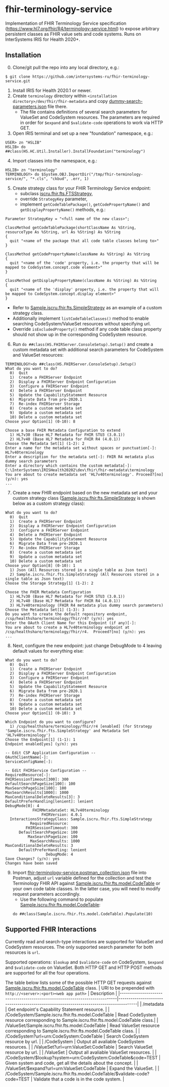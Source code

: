 # fhir-terminology-service
Implementation of FHIR Terminology Service specification (https://www.hl7.org/fhir/R4/terminology-service.html) to expose arbitrary persistent classes as FHIR value sets and code systems. Runs on InterSystems IRIS for Health 2020+.

## Installation
0. Clone/git pull the repo into any local directory, e.g.:
```
$ git clone https://github.com/intersystems-ru/fhir-terminology-service.git
```
1. Install IRIS for Health 2020.1 or newer.
2. Create ```terminology``` directory within ```<installation directory>/dev/fhir/fhir-metadata``` and copy [dummy-search-parameters.json](../main/src/fhir-search-parameters/dummy-search-parameters.json) file there.
   * The file contains definitions of several search parameters for ValueSet and CodeSystem resources. The parameters are required in order for ```$expand``` and ```$validate-code``` operations to work via HTTP GET.
3. Open IRIS terminal and set up a new "foundation" namespace, e.g.:
```
USER> zn "HSLIB"
HSLIB> do ##class(HS.HC.Util.Installer).InstallFoundation("terminology")
```
4. Import classes into the namespace, e.g.:
```
HSLIB> zn "terminology"
TERMINOLOGY> do $System.OBJ.ImportDir("/tmp/fhir-terminology-service/", "*.cls", "ckbud", .err, 1)
```
5. Create strategy class for your FHIR Terminology Service endpoint:
   * subclass [iscru.fhir.fts.FTSStrategy](../main/src/cls/iscru/fhir/fts/FTSStrategy.cls),
   * override ```StrategyKey``` parameter,
   * implement ```getCodeTablePackage()```, ```getCodePropertyName()``` and ```getDisplayPropertyName()``` methods, e.g.:
```
Parameter StrategyKey = "<full name of the new class>";

ClassMethod getCodeTablePackage(shortClassName As %String, resourceType As %String, url As %String) As %String
{
  quit "<name of the package that all code table classes belong to>"
}

ClassMethod getCodePropertyName(className As %String) As %String
{
  quit "<name of the 'code' property, i.e. the property that will be mapped to CodeSystem.concept.code element>"
}

ClassMethod getDisplayPropertyName(className As %String) As %String
{
  quit "<name of the 'display' property, i.e. the property that will be mapped to CodeSystem.concept.display element>"
}
```
* Refer to [Sample.iscru.fhir.fts.SimpleStrategy](../main/samples/cls/Sample/iscru/fhir/fts/SimpleStrategy.cls) as an example of a custom strategy class.
* Additionally implement ```listCodeTableClasses()``` method to enable searching CodeSystem/ValueSet resources without specifying url.
* Override ```isExcludedProperty()``` method if any code table class property should not show up in the corresponding CodeSystem resource.

6. Run ```do ##class(HS.FHIRServer.ConsoleSetup).Setup()``` and create a custom metadata set with additional search parameters for CodeSystem and ValueSet resources:
```
TERMINOLOGY>do ##class(HS.FHIRServer.ConsoleSetup).Setup()
What do you want to do?
  0)  Quit
  1)  Create a FHIRServer Endpoint
  2)  Display a FHIRServer Endpoint Configuration
  3)  Configure a FHIRServer Endpoint
  4)  Delete a FHIRServer Endpoint
  5)  Update the CapabilityStatement Resource
  6)  Migrate Data from pre-2020.1
  7)  Re-index FHIRServer Storage
  8)  Create a custom metadata set
  9)  Update a custom metadata set
  10) Delete a custom metadata set
Choose your Option[1] (0-10): 8
 
Choose a base FHIR Metadata Configuration to extend
  1) HL7v30 (Base HL7 Metadata for FHIR STU3 (3.0.1))
  2) HL7v40 (Base HL7 Metadata for FHIR R4 (4.0.1))
Choose the Metadata Set[1] (1-2): 2
Enter a name for the metadata set without spaces or punctuation[-]: HL7v40terminology
Enter a description for the metadata set[-]: FHIR R4 metadata plus dummy search parameters
Enter a directory which contains the custom metadata[-]: C:\InterSystems\IRISHealth20202\dev\fhir\fhir-metadata\terminology
You are about to create metadata set 'HL7v40terminology'. Proceed?[no] (y/n): yes
...
```
7. Create a new FHIR endpoint based on the new metadata set and your custom strategy class ([Sample.iscru.fhir.fts.SimpleStrategy](../main/samples/cls/Sample/iscru/fhir/fts/SimpleStrategy.cls) is shown below as a custom strategy class):
```
What do you want to do?
  0)  Quit
  1)  Create a FHIRServer Endpoint
  2)  Display a FHIRServer Endpoint Configuration
  3)  Configure a FHIRServer Endpoint
  4)  Delete a FHIRServer Endpoint
  5)  Update the CapabilityStatement Resource
  6)  Migrate Data from pre-2020.1
  7)  Re-index FHIRServer Storage
  8)  Create a custom metadata set
  9)  Update a custom metadata set
  10) Delete a custom metadata set
Choose your Option[8] (0-10): 1
  1) Json (All Resources stored in a single table as Json text)
  2) Sample.iscru.fhir.fts.SimpleStrategy (All Resources stored in a single table as Json text)
Choose the Storage Strategy[1] (1-2): 2
 
Choose the FHIR Metadata Configuration
  1) HL7v30 (Base HL7 Metadata for FHIR STU3 (3.0.1))
  2) HL7v40 (Base HL7 Metadata for FHIR R4 (4.0.1))
  3) HL7v40terminology (FHIR R4 metadata plus dummy search parameters)
Choose the Metadata Set[1] (1-3): 3
Do you want to create the default repository endpoint, /csp/healthshare/terminology/fhir/r4? (y/n): yes
Enter the OAuth Client Name for this Endpoint (if any)[-]:
You are about to create a HL7v40terminology endpoint at /csp/healthshare/terminology/fhir/r4.  Proceed?[no] (y/n): yes
...
```
8. Next, configure the new endpoint: just change DebugMode to 4 leaving default values for everything else:
```
What do you want to do?
  0)  Quit
  1)  Create a FHIRServer Endpoint
  2)  Display a FHIRServer Endpoint Configuration
  3)  Configure a FHIRServer Endpoint
  4)  Delete a FHIRServer Endpoint
  5)  Update the CapabilityStatement Resource
  6)  Migrate Data from pre-2020.1
  7)  Re-index FHIRServer Storage
  8)  Create a custom metadata set
  9)  Update a custom metadata set
  10) Delete a custom metadata set
Choose your Option[1] (0-10): 3
 
Which Endpoint do you want to configure?
  1) /csp/healthshare/terminology/fhir/r4 [enabled] (for Strategy 'Sample.iscru.fhir.fts.SimpleStrategy' and Metadata Set 'HL7v40terminology')
Choose the Endpoint[1] (1-1): 1
Endpoint enabled[yes] (y/n): yes
 
-- Edit CSP Application Configuration --
OAuthClientName[-]:
ServiceConfigName[-]:
 
-- Edit FHIRService Configuration --
RequiredResource[-]:
FHIRSessionTimeout[300]: 300
DefaultSearchPageSize[100]: 100
MaxSearchPageSize[100]: 100
MaxSearchResults[1000]: 1000
MaxConditionalDeleteResults[3]: 3
DefaultPreferHandling[lenient]: lenient
DebugMode[0]: 4
            FHIRMetadataSet: HL7v40terminology
                FHIRVersion: 4.0.1
  InteractionsStrategyClass: Sample.iscru.fhir.fts.SimpleStrategy
           RequiredResource:
         FHIRSessionTimeout: 300
      DefaultSearchPageSize: 100
          MaxSearchPageSize: 100
           MaxSearchResults: 1000
MaxConditionalDeleteResults: 3
      DefaultPreferHandling: lenient
                  DebugMode: 4
Save Changes? (y/n): yes
Changes have been saved
```
9. Import [fhir-terminology-service.postman_collection.json](../main/tests/postman/fhir-terminology-service.postman_collection.json) file into Postman, adjust ```url``` variable defined for the collection and test the Terminology FHIR API against [Sample.iscru.fhir.fts.model.CodeTable](../main/samples/cls/Sample/iscru/fhir/fts/model/CodeTable.cls) or your own code table classes. In the latter case, you will need to modify request parameters accordingly.
   * Use the following command to populate [Sample.iscru.fhir.fts.model.CodeTable](../main/samples/cls/Sample/iscru/fhir/fts/model/CodeTable.cls):
   ```
   do ##class(Sample.iscru.fhir.fts.model.CodeTable).Populate(10)
   ```

## Supported FHIR Interactions
Currently read and search-type interactions are supported for ValueSet and CodeSystem resources. The only supported search parameter for both resources is ```url```.

Supported operations: ```$lookup``` and ```$validate-code``` on CodeSystem, ```$expand``` and ```$validate-code``` on ValueSet.
Both HTTP GET and HTTP POST methods are supported for all the four operations.

The table below lists some of the possible HTTP GET requests against [Sample.iscru.fhir.fts.model.CodeTable](../main/samples/cls/Sample/iscru/fhir/fts/model/CodeTable.cls) class.
| URI to be prepended with <br/>```http://<server>:<port><web app path>```   | Description                                                                           |
|----------------------------------------------------------------------------|---------------------------------------------------------------------------------------|
| /metadata                                                                  | Get endpoint's Capability Statement resource.                                         |
| /CodeSystem/Sample.iscru.fhir.fts.model.CodeTable                          | Read CodeSystem resource corresponding to Sample.iscru.fhir.fts.model.CodeTable class.|
| /ValueSet/Sample.iscru.fhir.fts.model.CodeTable                            | Read ValueSet resource corresponding to Sample.iscru.fhir.fts.model.CodeTable class.  |
| /CodeSystem?url=urn:CodeSystem:CodeTable                                   | Search CodeSystem resource by url.                                                    |
| /CodeSystem                                                                | Output all avaliable CodeSystem resources.                                            |
| /ValueSet?url=urn:ValueSet:CodeTable                                       | Search ValueSet resource by url.                                                      |
| /ValueSet                                                                  | Output all avaliable ValueSet resources.                                              |
| /CodeSystem/$lookup?system=urn:CodeSystem:CodeTable&code=TEST              | Given system and code, get all the details about the concept.                         |
| /ValueSet/$expand?url=urn:ValueSet:CodeTable                               | Expand the ValueSet.                                                                  |
| /CodeSystem/Sample.iscru.fhir.fts.model.CodeTable/$validate-code?code=TEST | Validate that a code is in the code system.                                           |
